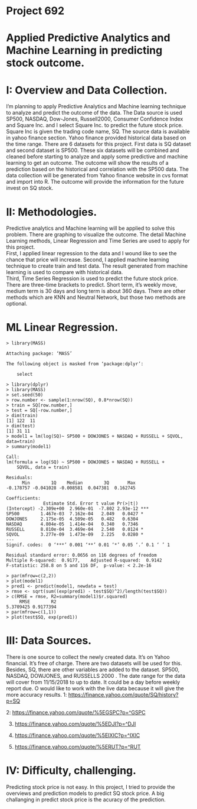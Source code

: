 # Project 692
# Applied Predictive Analytics and Machine Learning in predicting stock outcome. 


# I: Overview and Data Collection.
I’m planning to apply Predictive Analytics and Machine learning technique to analyze and predict the outcome of the data.
The Data source is used SP500, NASDAQ, Dow-Jones, Russell2000, Consumer Confidence Index and Square Inc. and I select Square Inc. to predict the future stock price.  Square Inc is given the trading code name, SQ.   The source data is available in yahoo finance section. 
Yahoo finance provided historical data based on the time range.  There are 6 datasets for this project. First data is SQ dataset and second dataset is SP500. These six datasets will be combined and cleaned before starting to analyze and apply some predictive and machine learning to get an outcome.  The outcome will show the results of a prediction based on the historical and correlation with the SP500 data.  The data collection will be generated from Yahoo finance website in cvs format and import into R. The outcome will provide the information for the future invest on SQ stock.  

# II: Methodologies.
Predictive analytics and Machine learning will be applied to solve this problem.  There are graphing to visualize the outcome.  The detail Machine Learning methods, Linear Regression and Time Series are used to apply for this project.   
First, I applied linear regression to the data and I wound like to see the chance that price will increase. 
Second, I applied machine learning technique to create train and test data.  The result generated from machine learning is used to compare with historical data.  
Third, Time Series Regression is used to predict the future stock price.  There are three-time brackets to predict. Short term, it’s weekly move, medium term is 30 days and long term is about 360 days. 
There are other methods which are KNN and Neutral Network, but those two methods are optional. 

# ML Linear Regression.
```
> library(MASS)

Attaching package: ‘MASS’

The following object is masked from ‘package:dplyr’:

    select

> library(dplyr)
> library(MASS)
> set.seed(50)
> row.number <- sample(1:nrow(SQ), 0.8*nrow(SQ))
> train = SQ[row.number,]
> test = SQ[-row.number,]
> dim(train)
[1] 122  11
> dim(test)
[1] 31 11
> model1 = lm(log(SQ)~ SP500 + DOWJONES + NASDAQ + RUSSELL + SQVOL, data=train)
> summary(model1)

Call:
lm(formula = log(SQ) ~ SP500 + DOWJONES + NASDAQ + RUSSELL + 
    SQVOL, data = train)

Residuals:
      Min        1Q    Median        3Q       Max 
-0.178757 -0.041028 -0.008581  0.047381  0.162745 

Coefficients:
              Estimate Std. Error t value Pr(>|t|)    
(Intercept) -2.309e+00  2.960e-01  -7.802 2.93e-12 ***
SP500        1.467e-03  7.162e-04   2.049   0.0427 *  
DOWJONES     2.175e-05  4.509e-05   0.482   0.6304    
NASDAQ       4.804e-05  1.414e-04   0.340   0.7346    
RUSSELL      8.810e-04  3.469e-04   2.540   0.0124 *  
SQVOL        3.277e-09  1.473e-09   2.225   0.0280 *  
---
Signif. codes:  0 ‘***’ 0.001 ‘**’ 0.01 ‘*’ 0.05 ‘.’ 0.1 ‘ ’ 1

Residual standard error: 0.0656 on 116 degrees of freedom
Multiple R-squared:  0.9177,	Adjusted R-squared:  0.9142 
F-statistic: 258.8 on 5 and 116 DF,  p-value: < 2.2e-16

> par(mfrow=c(2,2))
> plot(model1)
> pred1 <- predict(model1, newdata = test)
> rmse <- sqrt(sum((exp(pred1) - test$SQ)^2)/length(test$SQ))
> c(RMSE = rmse, R2=summary(model1)$r.squared)
     RMSE        R2 
5.3709425 0.9177394 
> par(mfrow=c(1,1))
> plot(test$SQ, exp(pred1))
```


# III: Data Sources.
There is one source to collect the newly created data. It’s on Yahoo financial. It’s free of charge.  There are two datasets will be used for this. Besides, SQ, there are other variables are added to the dataset. SP500, NASDAQ, DOWJONES, and RUSSELLS 2000 . The date range for the data will cover from 11/15/2018 to up to date.  It could be a day before weekly report due. O would like to work with the live data because it will give the more accuracy results. 
1: https://finance.yahoo.com/quote/SQ/history?p=SQ

2: https://finance.yahoo.com/quote/%5EGSPC?p=^GSPC

3. https://finance.yahoo.com/quote/%5EDJI?p=^DJI

4. https://finance.yahoo.com/quote/%5EIXIC?p=^IXIC

5. https://finance.yahoo.com/quote/%5ERUT?p=^RUT


# IV: Difficulty, challenging.
Predicting stock price is not easy. In this project, I tried to provide the overviews and prediction models to predict SQ stock price. A big challanging in predict stock price is the acuracy of the prediction. 

